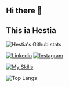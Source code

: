 ## Hi there 👋

## This ia Hestia 

![Hestia's Github stats](https://github-readme-stats.vercel.app/api?username=hestiaahmadi&show_icons=true&theme=midnight-cherryred)

[![Linkedin](https://img.shields.io/badge/LinkedIn-blue?logo=linkedin)](https://www.linkedin.com/in/hestiaahmadi)
[![Instagram](https://img.shields.io/badge/LinkedIn/Instagram-red?logo=instagram)](https://instagram.com/hestia05.coder)

[![My Skills](https://skillicons.dev/icons?i=html,css,js,tailwind,react,github)](https://skillicons.dev)

![Top Langs](https://github-readme-stats.vercel.app/api/top-langs/?username=hestiaahmadi&layout=compact&theme=midnight-black)
